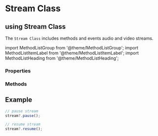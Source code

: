 # Stream Class

## using Stream Class

The `Stream Class` includes methods and events audio and video streams.

import MethodListGroup from '@theme/MethodListGroup';
import MethodListItemLabel from '@theme/MethodListItemLabel';
import MethodListHeading from '@theme/MethodListHeading';

### Properties

<MethodListGroup>
  <MethodListItemLabel name="__properties"  >
    <MethodListGroup>
      <MethodListHeading heading="Properties" />
      <MethodListItemLabel name="id" type={"String"} />
      <MethodListItemLabel name="track" type={"Consumer"} description="video | audio | share" />
      <MethodListItemLabel name="kind" type={"String?"} />
      <MethodListItemLabel name="renderer" type={"RTCVideoRenderer?"} />
    </MethodListGroup>
  </MethodListItemLabel>
</MethodListGroup>

### Methods

<MethodListGroup>
  <MethodListItemLabel name="__methods" >
    <MethodListGroup>
      <MethodListHeading heading="Methods" />
      <MethodListItemLabel type={"void"} name="pause()" />
      <MethodListItemLabel type={"void"} name="resume()" />
    </MethodListGroup>
  </MethodListItemLabel>
</MethodListGroup>

## Example

```js title="Play with Stream instance"
// pause stream
stream?.pause();

// resume stream
stream?.resume();
```
